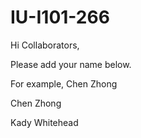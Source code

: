 # IU-I101-266

Hi Collaborators,

Please add your name below. 

For example, Chen Zhong

Chen Zhong

Kady Whitehead
